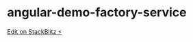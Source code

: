 # angular-demo-factory-service

[Edit on StackBlitz ⚡️](https://stackblitz.com/edit/angular-demo-factory-service)